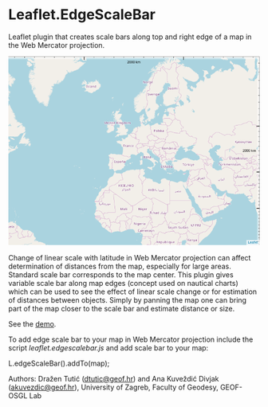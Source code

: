 # Leaflet.EdgeScaleBar
Leaflet plugin that creates scale bars along top and right edge of a map in the Web Mercator projection.

![EdgeScaleBar for Leaflet](https://github.com/GEOF-OSGL/Leaflet.EdgeScaleBar/blob/gh-pages/edgescalebar.png)

Change of linear scale with latitude in Web Mercator projection can affect determination of distances from the map, especially for large areas. Standard scale bar corresponds to the map center. This plugin gives variable scale bar along map edges (concept used on nautical charts) which can be used to see the effect of linear scale change or for estimation of distances between objects. Simply by panning the map one can bring part of the map closer to the scale bar and estimate distance or size.

See the [demo](http://geof-osgl.github.io/Leaflet.EdgeScaleBar/).

To add edge scale bar to your map in Web Mercator projection include the script *leaflet.edgescalebar.js* and add scale bar to your map:

L.edgeScaleBar().addTo(map);

Authors: Dražen Tutić (dtutic@geof.hr) and Ana Kuveždić Divjak (akuvezdic@geof.hr), University of Zagreb, Faculty of Geodesy, GEOF-OSGL Lab
